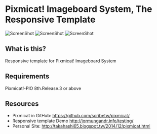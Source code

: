 Pixmicat! Imageboard System, The Responsive Template
========
![ScreenShot](http://i.imgur.com/YeYShMs.png)
![ScreenShot](http://i.imgur.com/q1zQx7A.png)
![ScreenShot](http://i.imgur.com/AtZoIo4.png)

What is this?
-------------

Responsive template for Pixmicat! Imageboard System

Requirements
------------

Pixmicat!-PIO 8th.Release.3 or above

Resources
---------

- Pixmicat in GitHub: https://github.com/scribetw/pixmicat/
- Responsive template Demo http://jormungandr.info/testing/
- Personal Site: http://takahashi65.blogspot.tw/2014/12/pixmicat.html